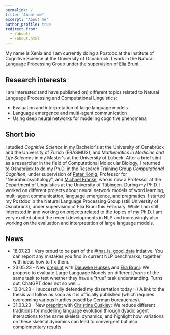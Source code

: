 ```yaml
---
permalink: /
title: "About me"
excerpt: "About me"
author_profile: true
redirect_from: 
  - /about/
  - /about.html
---
```


My name is Xenia and I am currently doing a Postdoc at the Institute of Cognitive Science at the University of Osnabrück. 
I work in the Natural Language Processing Group under the supervision of [Elia Bruni](https://eliabruni.github.io/).

Research interests
-------------------
I am interested (and have published on) different topics related to Natural Language Processing and Computational Linguistics:

- Evaluation and interpretation of large language models 
- Language emergence and multi-agent communication
- Using deep neural networks for modeling cognitive phenomena

Short bio
-----------
I studied *Cognitive Science* in my Bachelor's at the University of Osnabrück and the University of Zürich (ERASMUS), and *Mathematics in Medicine and Life Sciences* in my Master's at the University of Lübeck. 
After a brief stint as a researcher in the field of Computational Molecular Biology, I returned to Osnabrück to do my Ph.D. in the Research Training Group *Computational Cognition*, under supervision of [Peter König](https://www.ikw.uni-osnabrueck.de/en/research_groups/neurobiopsychology/pk.html), Professor for "Neurobiopsychology", and [Michael Franke](https://michael-franke.github.io/heimseite/), who is now a Professor at the Department of Linguistics at the University of Tübingen.
During my Ph.D. I worked on different projects about neural network models of word learning, multi-agent communication, language emergence, and pragmatics. I started my Postdoc in the Natural Language Processing Group (still University of Osnabrück), under supervision of Elia Bruni this February. While I am still interested in and working on projects related to the topics of my Ph.D. I am very excited about the recent developments in NLP and increasingly also working on the evaluation and interpretation of large language models. 


News
-------
- 18.07.23 - Very proud to be part of the [#that_is_good_data](https://github.com/huggingface/that_is_good_data) intiative. You can report any mistakes you find in current NLP benchmarks, together with ideas how to fix them. 
- 23.05.23 - New [preprint](https://arxiv.org/abs/2305.11662) with [Dieuwke Hupkes](https://dieuwkehupkes.nl/) and [Elia Bruni](https://eliabruni.github.io/): We propose to evaluate Large Language Models on different _forms_ of the same task to test whether they have a "true" task understanding. Turns out, ChatGPT does not so well... 
- 13.04.23 - I successfully defended my dissertation today :-) A link to the thesis will follow as soon as it is officially published (which requires overcoming various hurdles posed by German bureaucracy).
- 31.03.23 - New [preprint](https://psyarxiv.com/mqzgr/) with [Christine Cuskley](https://ccuskley.github.io/):  We reduce different traditions for modelling language evolution through dyadic agent interactions to the same skeletal dynamics, and highlight how variations on these skeletal dynamics can lead to convergent but also complementary results. 


